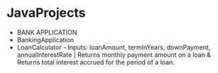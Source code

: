 # JavaProjects
- BANK APPLICATION
- BankingApplication
- LoanCalculator - Inputs: loanAmount, termInYears, downPayment, annualInterestRate | Returns monthly payment amount on a loan & Returns total interest accrued for the period of a loan.
